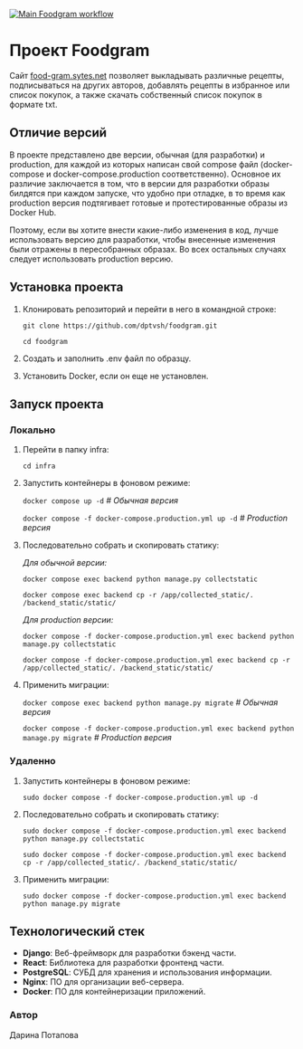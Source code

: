 [![Main Foodgram workflow](https://github.com/dptvsh/foodgram/actions/workflows/main.yml/badge.svg)](https://github.com/dptvsh/foodgram/actions/workflows/main.yml)

#  Проект Foodgram

Сайт [food-gram.sytes.net](https://food-gram.sytes.net/) позволяет выкладывать различные рецепты, подписываться на других авторов, добавлять рецепты в избранное или список покупок, а также скачать собственный список покупок в формате txt.

## Отличие версий

В проекте представлено две версии, обычная (для разработки) и production, для каждой из которых написан свой compose файл (docker-compose и docker-compose.production соответственно). Основное их различие заключается в том, что в версии для разработки образы билдятся при каждом запуске, что удобно при отладке, в то время как production версия подтягивает готовые и протестированные образы из Docker Hub.

Поэтому, если вы хотите внести какие-либо изменения в код, лучше использовать версию для разработки, чтобы внесенные изменения были отражены в пересобранных образах. Во всех остальных случаях следует использовать production версию.

## Установка проекта

1. Клонировать репозиторий и перейти в него в командной строке:

   ```git clone https://github.com/dptvsh/foodgram.git```

   ```cd foodgram```

2. Создать и заполнить .env файл по образцу.

3. Установить Docker, если он еще не установлен.

## Запуск проекта

### Локально

1. Перейти в папку infra:

   ```cd infra```

2. Запустить контейнеры в фоновом режиме:
  
   ```docker compose up -d``` *# Обычная версия*

   ```docker compose -f docker-compose.production.yml up -d``` *# Production версия*

3. Последовательно собрать и скопировать статику:

   *Для обычной версии:*

   ```docker compose exec backend python manage.py collectstatic```

   ```docker compose exec backend cp -r /app/collected_static/. /backend_static/static/```

   *Для production версии:*

   ```docker compose -f docker-compose.production.yml exec backend python manage.py collectstatic```

   ```docker compose -f docker-compose.production.yml exec backend cp -r /app/collected_static/. /backend_static/static/```

4. Применить миграции:

   ```docker compose exec backend python manage.py migrate``` *# Обычная версия*

   ```docker compose -f docker-compose.production.yml exec backend python manage.py migrate``` *# Production версия*

### Удаленно

1. Запустить контейнеры в фоновом режиме:
  
   ```sudo docker compose -f docker-compose.production.yml up -d```

2. Последовательно собрать и скопировать статику:

   ```sudo docker compose -f docker-compose.production.yml exec backend python manage.py collectstatic```

   ```sudo docker compose -f docker-compose.production.yml exec backend cp -r /app/collected_static/. /backend_static/static/```

3. Применить миграции:

   ```sudo docker compose -f docker-compose.production.yml exec backend python manage.py migrate```

## Технологический стек

- **Django**: Веб-фреймворк для разработки бэкенд части.
- **React**: Библиотека для разработки фронтенд части.
- **PostgreSQL**: СУБД для хранения и использования информации.
- **Nginx**: ПО для организации веб-сервера.
- **Docker**: ПО для контейнеризации приложений.

### Автор

Дарина Потапова
